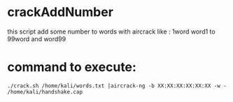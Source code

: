 # crackAddNumber

this script add some number to words with aircrack like : 1word word1 to 99word and word99 
# command to execute: 
    ./crack.sh /home/kali/words.txt |aircrack-ng -b XX:XX:XX:XX:XX:XX -w - /home/kali/handshake.cap

